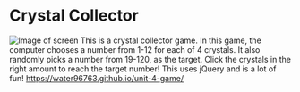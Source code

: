 # Crystal Collector

![Image of screen](assets/images/IMG_8261(1).jpg)
This is a crystal collector game.  In this game, the computer chooses a number from 1-12 for each of 4 crystals.
It also randomly picks a number from 19-120, as the target.
Click the crystals in the right amount to reach the target number!
This uses jQuery and is a lot of fun!
https://water96763.github.io/unit-4-game/
